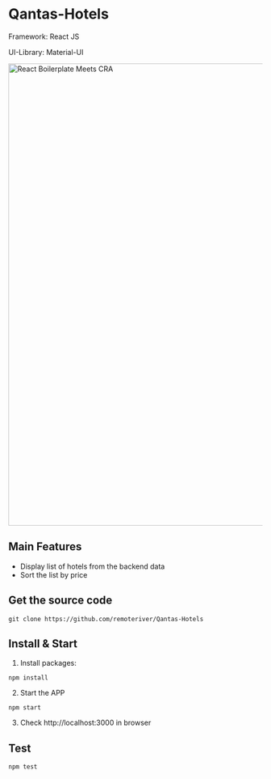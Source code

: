 <h1>Qantas-Hotels</h1>
 <p>Framework: React JS</p>
 <p>UI-Library: Material-UI</p>
 <img width="914" alt="React Boilerplate Meets CRA" src="https://user-images.githubusercontent.com/3495307/80274591-2d5daa00-86e4-11ea-8fba-404f1cdba87e.png" align="center">
 


## Main Features
- Display list of hotels from the backend data
- Sort the list by price


## Get the source code

```shell
git clone https://github.com/remoteriver/Qantas-Hotels
```

## Install & Start

1. Install packages:

```shell
npm install
```

2. Start the APP

```shell
npm start
```

3. Check http://localhost:3000 in browser

## Test

```shell
npm test
```



